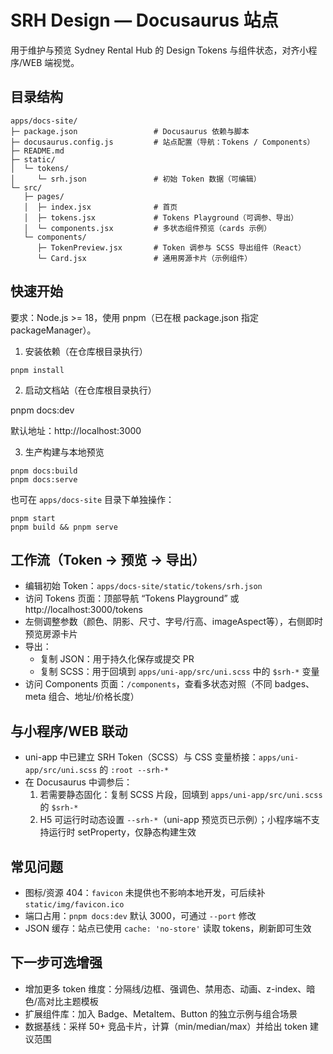# SRH Design — Docusaurus 站点

用于维护与预览 Sydney Rental Hub 的 Design Tokens 与组件状态，对齐小程序/WEB 端视觉。

## 目录结构

```
apps/docs-site/
├─ package.json                 # Docusaurus 依赖与脚本
├─ docusaurus.config.js         # 站点配置（导航：Tokens / Components）
├─ README.md
├─ static/
│  └─ tokens/
│     └─ srh.json               # 初始 Token 数据（可编辑）
└─ src/
   ├─ pages/
   │  ├─ index.jsx              # 首页
   │  ├─ tokens.jsx             # Tokens Playground（可调参、导出）
   │  └─ components.jsx         # 多状态组件预览（cards 示例）
   └─ components/
      ├─ TokenPreview.jsx       # Token 调参与 SCSS 导出组件（React）
      └─ Card.jsx               # 通用房源卡片（示例组件）
```

## 快速开始

要求：Node.js >= 18，使用 pnpm（已在根 package.json 指定 packageManager）。

1) 安装依赖（在仓库根目录执行）
```
pnpm install
```

2) 启动文档站（在仓库根目录执行）

pnpm docs:dev

默认地址：http://localhost:3000

3) 生产构建与本地预览
```
pnpm docs:build
pnpm docs:serve
```

也可在 `apps/docs-site` 目录下单独操作：
```
pnpm start
pnpm build && pnpm serve
```

## 工作流（Token → 预览 → 导出）

- 编辑初始 Token：`apps/docs-site/static/tokens/srh.json`
- 访问 Tokens 页面：顶部导航 “Tokens Playground” 或 http://localhost:3000/tokens
- 左侧调整参数（颜色、阴影、尺寸、字号/行高、imageAspect等），右侧即时预览房源卡片
- 导出：
  - 复制 JSON：用于持久化保存或提交 PR
  - 复制 SCSS：用于回填到 `apps/uni-app/src/uni.scss` 中的 `$srh-*` 变量
- 访问 Components 页面：`/components`，查看多状态对照（不同 badges、meta 组合、地址/价格长度）

## 与小程序/WEB 联动

- uni-app 中已建立 SRH Token（SCSS）与 CSS 变量桥接：`apps/uni-app/src/uni.scss` 的 `:root --srh-*`
- 在 Docusaurus 中调参后：
  1) 若需要静态固化：复制 SCSS 片段，回填到 `apps/uni-app/src/uni.scss` 的 `$srh-*`
  2) H5 可运行时动态设置 `--srh-*`（uni-app 预览页已示例）；小程序端不支持运行时 setProperty，仅静态构建生效

## 常见问题

- 图标/资源 404：`favicon` 未提供也不影响本地开发，可后续补 `static/img/favicon.ico`
- 端口占用：`pnpm docs:dev` 默认 3000，可通过 `--port` 修改
- JSON 缓存：站点已使用 `cache: 'no-store'` 读取 tokens，刷新即可生效

## 下一步可选增强

- 增加更多 token 维度：分隔线/边框、强调色、禁用态、动画、z-index、暗色/高对比主题模板
- 扩展组件库：加入 Badge、MetaItem、Button 的独立示例与组合场景
- 数据基线：采样 50+ 竞品卡片，计算（min/median/max）并给出 token 建议范围
